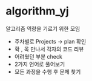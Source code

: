 # algorithm_yj
알고리즘 역량을 기르기 위한 모임

- 주차별로 Projects -> plan 확인 
- 확 , 목 만나서 각자의 코드 리뷰 
- 어려웠던 부분 check 
- 2가지 언어로 풀어보기 
- 모든 과정을 수행 후 문제 찾기
